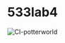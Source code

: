 # 533lab4
![CI-potterworld](https://github.com/cfbanks/data-533-lab4/workflows/CI-potterworld/badge.svg)
